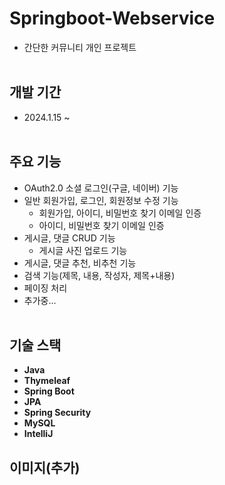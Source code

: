 # Springboot-Webservice
- 간단한 커뮤니티 개인 프로젝트
  </br>  </br>

## 개발 기간
- 2024.1.15 ~
  </br>  </br>

## 주요 기능
- OAuth2.0 소셜 로그인(구글, 네이버) 기능
- 일반 회원가입, 로그인, 회원정보 수정 기능
  - 회원가입, 아이디, 비밀번호 찾기 이메일 인증
  - 아이디, 비밀번호 찾기 이메일 인증
- 게시글, 댓글 CRUD 기능
    - 게시글 사진 업로드 기능
- 게시글, 댓글 추천, 비추천 기능
- 검색 기능(제목, 내용, 작성자, 제목+내용)
- 페이징 처리
- 추가중...
  </br>  </br>

## 기술 스택
- **Java**
- **Thymeleaf**
- **Spring Boot**
- **JPA**
- **Spring Security**
- **MySQL**
- **IntelliJ**

## 이미지(추가)

